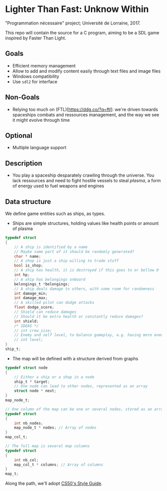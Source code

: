 # Lighter Than Fast: Unknow Within

"Programmation nécessaire" project; Université de Lorraine, 2017.

This repo will contain the source for a C program, aiming to be a SDL game inspired by Faster Than Light.

## Goals
- Efficient memory management
- Allow to add and modify content easily through text files and image files
- Windows compatibility 
- Use `sdl2` for interface

## Non-Goals
- Relying too much on (FTL)[https://ddg.co/?q=ftl]: we're driven towards spaceships combats and ressources management, and the way we see it might evolve through time

## Optional
- Multiple language support

## Description
- You play a spaceship desparately crawling through the universe. You lack ressources and need to fight hostile vessels to steal *plasma*, a form of energy used to fuel weapons and engines

## Data structure
We define game entities such as ships, as types.
- Ships are simple structures, holding values like health points or amount of plasma
```c
typedef struct
{
    // A ship is identified by a name
    // Maybe some part of it should be randomly generated?
    char * name;
    // A shop is just a ship willing to trade stuff
    bool is_shop;
    // A ship has health, it is destroyed if this goes to or bellow 0
    int hp;
    // A ship has belongings onboard
    belongings_t *belongings;
    // A ship deals damage to others, with some room for randomness
    int damage_min;
    int damage_max;
    // A skilled pilot can dodge attacks
    float dodge_score;
    // Shield can reduce damages
    // Should it be extra health or constantly reduce damages?
    int shield;
    /* IDEAS */
    // int crew_size;
    // Enemy and self level, to balance gameplay, e.g. having more enemies of class X if player is class X
    // int level;
}
ship_t;
```
- The map will be defined with a structure derived from graphs
```c
typedef struct node
{
    // Either a ship or a shop in a node
    ship_t * target;
    // One node can lead to other nodes, represented as an array
    struct node * next;
}
map_node_t;

// One column of the map can be one or several nodes, stored as an array
typedef struct
{
    int nb_nodes;
    map_node_t * nodes; // Array of nodes
}
map_col_t;

// The full map is several map columns
typedef struct
{
    int nb_col;
    map_col_t * columns; // Array of columns
}
map_t;
```


Along the path, we'll adopt [CS50's Style Guide](https://manual.cs50.net/style).
